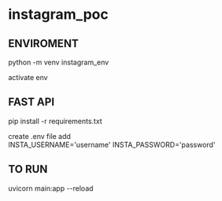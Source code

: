 # instagram_poc

## ENVIROMENT
python -m venv instagram_env <br />

activate env

## FAST API 


pip install -r requirements.txt

create .env file 
add <br />
INSTA_USERNAME='username'
INSTA_PASSWORD='password'


## TO RUN 
uvicorn main:app --reload
